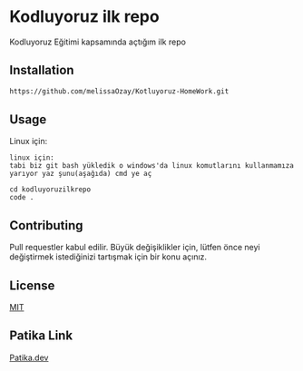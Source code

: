 
# Kodluyoruz ilk repo
Kodluyoruz Eğitimi kapsamında açtığım ilk repo
## Installation

```bash
https://github.com/melissaOzay/Kotluyoruz-HomeWork.git
```

## Usage

Linux için:
```linux
linux için:
tabi biz git bash yükledik o windows'da linux komutlarını kullanmamıza yarıyor yaz şunu(aşağıda) cmd ye aç

cd kodluyoruzilkrepo
code .
```

## Contributing
Pull requestler kabul edilir. Büyük değişiklikler için, lütfen önce neyi değiştirmek istediğinizi tartışmak için bir konu açınız.


## License
[MIT](https://choosealicense.com/licenses/mit/)

## Patika Link
[Patika.dev](https://app.patika.dev/meliszay)
